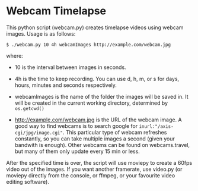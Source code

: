 # Webcam Timelapse

This python script (webcam.py) creates timelapse videos using webcam images. Usage is as follows:

    $ ./webcam.py 10 4h webcamImages http://example.com/webcam.jpg

where:

- 10 is the interval between images in seconds.

- 4h is the time to keep recording. You can use d, h, m, or s for days, hours, minutes and seconds respectively.

- webcamImages is the name of the folder the images will be saved in. It will be created in the current working directory, determined by `os.getcwd()`

- http://example.com/webcam.jpg is the URL of the webcam image. A good way to find webcams is to search google for `inurl:"/axis-cgi/jpg/image.cgi"`. This particular type of webcam refreshes constantly, so you can take multiple images a second (given your bandwith is enough). Other webcams can be found on webcams.travel, but many of them only update every 15 min or less.

After the specified time is over, the script will use moviepy to create a 60fps video out of the images. If you want another framerate, use video.py (or moviepy directly from the console, or ffmpeg, or your favourite video editing software).
